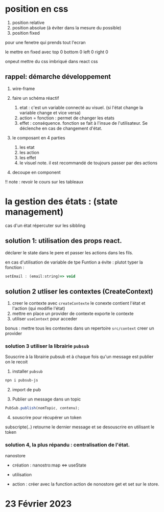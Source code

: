 # position en css

1. position relative
2. position absolue (à éviter dans la mesure du possible)
3. position fixed

pour une fenetre qui prends tout l'ecran

le mettre en fixed
avec top 0 bottom 0 left 0 right 0

onpeut mettre du css imbriqué dans react css

## rappel: démarche développement

1. wire-frame
2. faire un schéma réactif

   1. etat : c'est un variable connecté au visuel. (si l'état change la variable change et vice versa)
   2. action = fonction : permet de changer les etats
   3. effet : conséquence. fonction se fait à l'insue de l'utilisateur. Se déclenche en cas de changement d'état.

3. le composant en 4 parties
   1. les etat
   2. les action
   3. les effet
   4. le visuel
      note. il est recommandé de toujours passer par des actions
4. decoupe en component

!! note : revoir le cours sur les tableaux

# la gestion des états : (state management)

cas d'un état répercuter sur les sibbling

## solution 1: utilisation des props react.

déclarer le state dans le pere et passer les actions dans les fils.

en cas d'utilisation de variable de tpe Funtion
a évite : plutot typer la fonction :

```js
setEmail : (email:string)=> void
```

## solution 2 utliser les contextes (CreateContext)

1. creer le contexte avec `createContexte`
   le conexte contient l'état et l'action (qui modifie l'état)
2. mettre en place un provider de contexte
   exporte le contexte
3. utiliser `useContext` pour acceder

bonus : mettre tous les contextes dans un repertoire `src/context`
creer un provider

### solution 3 utiliser la librairie `pubsub`

Souscrire à la librairie pubsub et à chaque fois qu'un message est publier on le recoit

1. installer `pubsub`

```bash
npn i pubsub-js
```

2. import de pub

3. Publier un message dans un topic

```js
PubSub.publish(nomTopic, contenu);
```

4. souscrire pour récupérer un token

subscripte(..) retourne le dernier message
et se desouscrire en utilisant le token

### solution 4, la plus répandu : centralisation de l'état.

nanostore

- création :
  nanostro:map <=> useState
- utilisation

- action : créer avec la function action de nonostore get et set sur le store.

# 23 Février 2023
